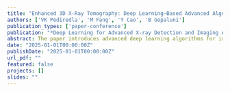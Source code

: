 ```yaml
---
title: "Enhanced 3D X-Ray Tomography: Deep Learning–Based Advanced Algorithms for Fiber Instance Segmentation"
authors: ['VK Pediredla', 'M Fang', 'Y Cao', 'B Gopaluni']
publication_types: ['paper-conference']
publication: "*Deep Learning for Advanced X-ray Detection and Imaging Applications*"
abstract: The paper introduces advanced deep learning algorithms for improved fiber instance segmentation in X-ray tomography.
date: "2025-01-01T00:00:00Z"
publishDate: "2025-01-01T00:00:00Z"
url_pdf: ""
featured: false
projects: []
slides: ""
---
```

